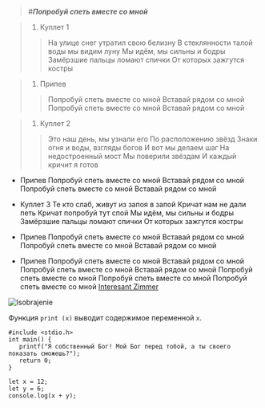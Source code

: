 >#___Попробуй спеть вместе со мной___

> 1. Куплет 1
>> На улице снег утратил свою белизну
>> В стеклянности талой воды мы видим луну
>> Мы идём, мы сильны и бодры
>> Замёрзшие пальцы ломают спички
>> От которых зажгутся костры

> 1. Припев
>> Попробуй спеть вместе со мной
>> Вставай рядом со мной
>> Попробуй спеть вместе со мной
>> Вставай рядом со мной

> 1. Куплет 2
>> Это наш день, мы узнали его
>> По расположению звёзд
>> Знаки огня и воды, взгляды богов
>> И вот мы делаем шаг
>> На недостроенный мост
>> Мы поверили звёздам
>> И каждый кричит я готов

* Припев
Попробуй спеть вместе со мной
Вставай рядом со мной
Попробуй спеть вместе со мной
Вставай рядом со мной

* Куплет 3
Те кто слаб, живут из запоя в запой
Кричат нам не дали петь
Кричат попробуй тут спой
Мы идём, мы сильны и бодры
Замёрзшие пальцы ломают спички
От которых зажгутся костры

* Припев
Попробуй спеть вместе со мной
Вставай рядом со мной
Попробуй спеть вместе со мной
Вставай рядом со мной

* Припев
Попробуй спеть вместе со мной
Вставай рядом со мной
Попробуй спеть вместе со мной
Вставай рядом со мной
Попробуй спеть вместе со мной
Попробуй спеть вместе со мной
Попробуй спеть вместе со мной
[Interesant Zimmer](www.google.com/maps/space/iss/@29.5602853,-95.0853915,2a,90y,259.04h,89.69t/data=!3m7!1e1!3m5!1szChzPIAn4RIAAAQvxgbyEg!2e0!6shttps:%2F%2Fstreetviewpixels-pa.googleapis.com%2Fv1%2Fthumbnail%3Fcb_client%3Dmaps_sv.tactile%26w%3D900%26h%3D600%26pitch%3D0.3101802757158083%26panoid%3DzChzPIAn4RIAAAQvxgbyEg%26yaw%3D259.0376458112407!7i10000!8i5000?hl=ru-KG&entry=ttu&g_ep=EgoyMDI1MDQyMC4wIKXMDSoASAFQAw%3D%3D)

![Isobrajenie](https://steamuserimages-a.akamaihd.net/ugc/2036224757685208174/DA3090BF42B51718489F2A92680602AC3B3CF15A/?imw=512&amp;imh=512&amp;ima=fit&amp;impolicy=Letterbox&amp;imcolor=%23000000&amp;letterbox=true)


Функция `print (x)` выводит содержимое переменной ```x```.

```
#include <stdio.h>
int main() {
   printf("Я собственный Бог! Мой Бог перед тобой, а ты своего показать сможешь?");
   return 0;
}
```

	let x = 12;
	let y = 6;
	console.log(x + y);
